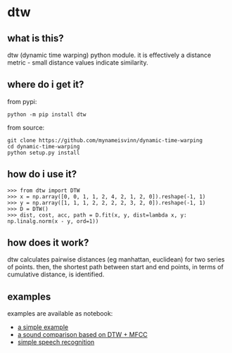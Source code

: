 # dtw

## what is this?

dtw (dynamic time warping) python module. it is effectively a distance metric - small distance values indicate similarity.

## where do i get it?

from pypi:
```
python -m pip install dtw
```

from source:
```
git clone https://github.com/mynameisvinn/dynamic-time-warping
cd dynamic-time-warping
python setup.py install
```

## how do i use it?
```
>>> from dtw import DTW
>>> x = np.array([0, 0, 1, 1, 2, 4, 2, 1, 2, 0]).reshape(-1, 1)
>>> y = np.array([1, 1, 1, 2, 2, 2, 2, 3, 2, 0]).reshape(-1, 1)
>>> D = DTW()
>>> dist, cost, acc, path = D.fit(x, y, dist=lambda x, y: np.linalg.norm(x - y, ord=1))
```

## how does it work?
dtw calculates pairwise distances (eg manhattan, euclidean) for two series of points. then, the shortest path between start and end points, in terms of cumulative distance, is identified.


## examples

examples are available as notebook:

* [a simple example](http://nbviewer.ipython.org/github/pierre-rouanet/dtw/blob/master/simple%20example.ipynb)
* [a sound comparison based on DTW + MFCC](http://nbviewer.ipython.org/github/pierre-rouanet/dtw/blob/master/MFCC%20%2B%20DTW.ipynb)
* [simple speech recognition](http://nbviewer.ipython.org/github/pierre-rouanet/dtw/blob/master/speech-recognition.ipynb)
